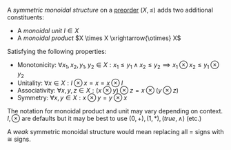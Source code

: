 A *symmetric monoidal structure* on a [preorder](/docs/math/defs/preorder.qmd) 
$(X, \leq)$ adds 
two additional constituents:

- A *monoidal unit* $I \in X$
- A *monoidal product* $X \times X \xrightarrow{\otimes} X$

Satisfying the following properties:

- Monotonicity: $\forall x_1,x_2,y_1,y_2 \in X: x_1 \leq y_1 \land x_2 \leq y_2 \implies x_1 \otimes x_2 \leq y_1 \otimes y_2$
- Unitality: $\forall x \in X: I \otimes x = x = x \otimes I$
- Associativity: $\forall x,y,z \in X: (x \otimes y) \otimes z = x \otimes (y\otimes z)$
- Symmetry: $\forall x,y \in X: x \otimes y = y \otimes x$

The notation for monoidal product and unit may vary depending on context. 
$I, \otimes$ are defaults but it may be best to use $(0,+),(1,*),(true, \land)$ 
(etc.)

A *weak* symmetric monoidal structure would mean replacing all $=$ 
signs with $\cong$ signs.
